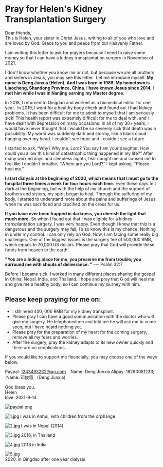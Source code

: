 # Pray for Helen's Kidney Transplantation Surgery

Dear friends,   
This is Helen, your sister in Christ Jesus, writing to all of you who love and are loved by God. Grace to you and peace from our Heavenly Father.   

I am writing this letter to ask for prayers because I need to raise some money so that I can have a kidney transplantation surgery in November of 2021. 

I don't know whether you know me or not, but because we are all brothers and sisters in Jesus, you may see this letter.  Let me introduce myself. **My name is Deng Junxia (Helen), And I was born in 1986. My hometown is Liaocheng, Shandong Province, China. I have known Jesus since 2014. I met him while I was in Nanjing earning my Master degree.** 

In 2018, I returned to Qingdao and worked as a biomedical editor for one year.  In 2019, I went for a healthy body check and found out I had kidney problems. It has been difficult for me to admit to myself that I am seriously sick! This health report was extremely difficult for me to deal with, and I have dealt with depression on many occasions. In all of my 30+ years, I would have never thought that I would be so severely sick that death was a possibility. My world was suddenly dark and stormy, like a black cloud hanging over my head. I couldn’t see hope and I couldn’t see a future. 

I started to ask, “Why? Why me, Lord? You say I am your daughter. How could you allow this kind of catastrophic thing happened in my life?” After many worried days and sleepless nights, fear caught me and caused me to feel like I couldn't breathe. “Where are you Lord?” I kept asking. “Please heal me.” 

**I start dialysis at the beginning of 2020, which means that I must go to the hospital three times a week for four hours each time.** Even these days felt dark at the beginning, but with the help of my church and the support of brothers and sisters, my spirit began to heal. Through the suffering of my body, I started to understand more about the pains and sufferings of Jesus when he was sacrificed and crucified on the cross for us. 

**If you have ever been trapped in darkness, you cherish the light that much more.** So when I found out that I was eligible for a kidney transplantation surgery, I was very happy. Even though I know that this is a dangerous and the surgery may fail, I also know this is my chance. Nothing in under my control. I can only rely on God. 
Now, I am facing some really big challenges. One of the biggest issues is the surgery fee of 500,000 RMB, which equals to 70,000 US dollars. Please pray that God will provide these funds from heaven to the earth. 

**"You are a hiding place for me, you preserve me from trouble; you surround me with shouts of deliverance. "** --- Psalm 32:7

Before I became sick, I worked in many different places sharing the gospel in China, Nepal, India, and Thailand. I hope and pray that G od will heal me and give me a healthy body, so I can continue my journey with him.
## Please keep praying for me on:  
* I still need 400, 000 RMB for my kidney transplant.
* Please pray I can have a good communication with the doctor who will give me surgery. He telephoned me and told me he will ask me to come soon, but I have heard nothing yet.
* Please pray for the preparation of my heart for the coming surgery, remove all my fears and worries.
* After the surgery, pray the kidney adapts to its new owner quickly and there are no conplications. 

If you would like to support me financially, you may choose one of the ways below:

Paypal: 1243493232@qq.com    Name: Deng Junxia
Alipay: 18260081223;   Name: 邓俊霞 （Deng Junxia)

God bless you.   
Helen    
love  2021-9-14   

![paypal.png](/images/paypal.png)

![1.jpg](/images/1.jpg)
I was in Anhui, with children from the orphange   

![2.jpg](/images/2.jpg)
I was in Nepal (2014)    

![3.jpg](/images/3.jpg)
2016, in Thailand    

![4.jpg](/images/4.jpg)
2018 in India     

![5.jpg](/images/5.jpg)   
2020, in Qingdao after one year dialysis    
